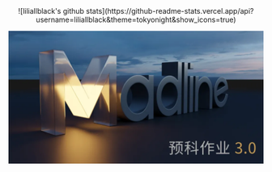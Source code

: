

 <center>![liliallblack's github stats](https://github-readme-stats.vercel.app/api?username=liliallblack&theme=tokyonight&show_icons=true)  

 ![](./image/title.png)  

